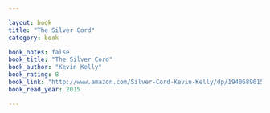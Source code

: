 ```yaml
---

layout: book
title: "The Silver Cord"
category: book

book_notes: false
book_title: "The Silver Cord"
book_author: "Kevin Kelly"
book_rating: 8
book_link: "http://www.amazon.com/Silver-Cord-Kevin-Kelly/dp/1940689015/"
book_read_year: 2015

---
```

